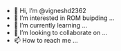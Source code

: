 - 👋 Hi, I’m @vigneshd2362
- 👀 I’m interested in ROM buipding ...
- 🌱 I’m currently learning ...
- 💞️ I’m looking to collaborate on ...
- 📫 How to reach me ...

<!---
vigneshd2362/vigneshd2362 is a ✨ special ✨ repository because its `README.md` (this file) appears on your GitHub profile.
You can click the Preview link to take a look at your changes.
--->
